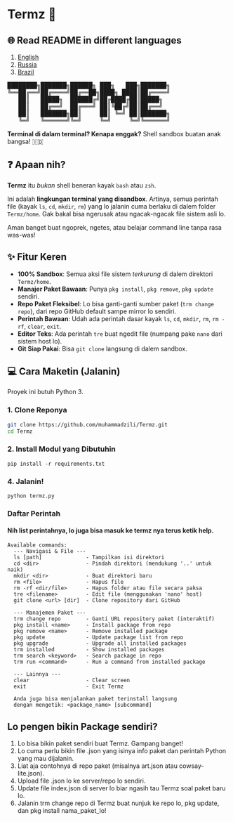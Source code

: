 # Termz 🚀
## 🌐 Read README in different languages
1. [English](https://github.com/muhammadzili/Termz/blob/main/readme/english.md)
2. [Russia](https://github.com/muhammadzili/Termz/blob/main/readme/russia.md)
3. [Brazil](https://github.com/muhammadzili/Termz/blob/main/readme/brazil.md)

<pre>
████████╗███████╗██████╗ ███╗   ███╗███████╗
╚══██╔══╝██╔════╝██╔══██╗████╗ ████║██╔════╝
   ██║   █████╗  ██████╔╝██╔████╔██║█████╗  
   ██║   ██╔══╝  ██╔═══╝ ██║╚██╔╝██║██╔══╝  
   ██║   ███████╗██║     ██║ ╚═╝ ██║███████╗
   ╚═╝   ╚══════╝╚═╝     ╚═╝     ╚═╝╚══════╝
</pre>

**Terminal di dalam terminal? Kenapa enggak?**
Shell sandbox buatan anak bangsa! 🇮🇩

## ❓ Apaan nih?

**Termz** itu *bukan* shell beneran kayak `bash` atau `zsh`.

Ini adalah **lingkungan terminal yang disandbox**. Artinya, semua perintah file (kayak `ls`, `cd`, `mkdir`, `rm`) yang lo jalanin cuma berlaku di dalem folder `Termz/home`. Gak bakal bisa ngerusak atau ngacak-ngacak file sistem asli lo.

Aman banget buat ngoprek, ngetes, atau belajar command line tanpa rasa was-was!

## ✨ Fitur Keren

* **100% Sandbox**: Semua aksi file sistem *terkurung* di dalem direktori `Termz/home`.
* **Manajer Paket Bawaan**: Punya `pkg install`, `pkg remove`, `pkg update` sendiri.
* **Repo Paket Fleksibel**: Lo bisa ganti-ganti sumber paket (`trm change repo`), dari repo GitHub default sampe mirror lo sendiri.
* **Perintah Bawaan**: Udah ada perintah dasar kayak `ls`, `cd`, `mkdir`, `rm`, `rm -rf`, `clear`, `exit`.
* **Editor Teks**: Ada perintah `tre` buat ngedit file (numpang pake `nano` dari sistem host lo).
* **Git Siap Pakai**: Bisa `git clone` langsung di dalem sandbox.

## 💻 Cara Maketin (Jalanin)

Proyek ini butuh Python 3.

### 1. Clone Reponya

```bash
git clone https://github.com/muhammadzili/Termz.git
cd Termz
```

### 2. Install Modul yang Dibutuhin
```
pip install -r requirements.txt
```

### 4. Jalanin!
```
python termz.py
```

### Daftar Perintah
#### Nih list perintahnya, lo juga bisa masuk ke termz nya terus ketik help.
```
Available commands:
  --- Navigasi & File ---
  ls [path]              - Tampilkan isi direktori
  cd <dir>               - Pindah direktori (mendukung '..' untuk naik)
  mkdir <dir>            - Buat direktori baru
  rm <file>              - Hapus file
  rm -rf <dir/file>      - Hapus folder atau file secara paksa
  tre <filename>         - Edit file (menggunakan 'nano' host)
  git clone <url> [dir]  - Clone repository dari GitHub
  
  --- Manajemen Paket ---
  trm change repo        - Ganti URL repository paket (interaktif)
  pkg install <name>     - Install package from repo
  pkg remove <name>      - Remove installed package
  pkg update             - Update package list from repo
  pkg upgrade            - Upgrade all installed packages
  trm installed          - Show installed packages
  trm search <keyword>   - Search package in repo
  trm run <command>      - Run a command from installed package
  
  --- Lainnya ---
  clear                  - Clear screen
  exit                   - Exit Termz
  
  Anda juga bisa menjalankan paket terinstall langsung
  dengan mengetik: <package_name> [subcommand]
```

## Lo pengen bikin Package sendiri?
1. Lo bisa bikin paket sendiri buat Termz. Gampang banget!
2. Lo cuma perlu bikin file .json yang isinya info paket dan perintah Python yang mau dijalanin.
3. Liat aja contohnya di repo paket (misalnya art.json atau cowsay-lite.json).
4. Upload file .json lo ke server/repo lo sendiri.
5. Update file index.json di server lo biar ngasih tau Termz soal paket baru lo.
6. Jalanin trm change repo di Termz buat nunjuk ke repo lo, pkg update, dan pkg install nama_paket_lo!
